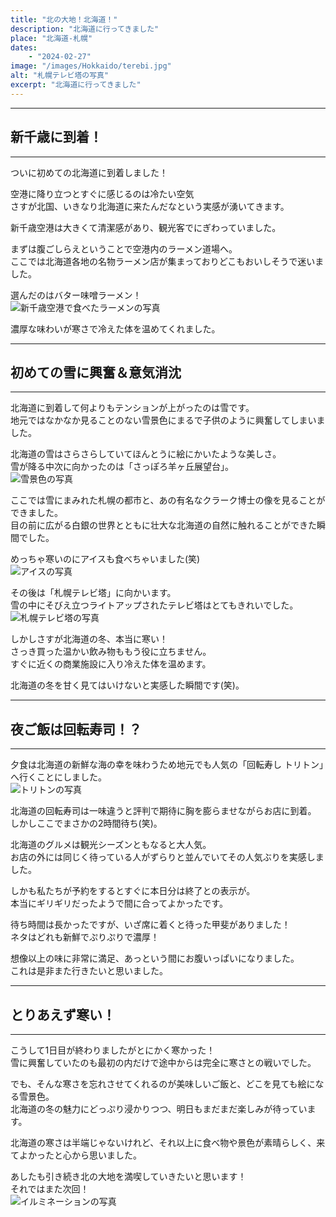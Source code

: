 ```yaml
---
title: "北の大地！北海道！"
description: "北海道に行ってきました"
place: "北海道-札幌"
dates:
    - "2024-02-27"
image: "/images/Hokkaido/terebi.jpg"
alt: "札幌テレビ塔の写真"
excerpt: "北海道に行ってきました"
---
```


---
## 新千歳に到着！
---

ついに初めての北海道に到着しました！

空港に降り立つとすぐに感じるのは冷たい空気  
さすが北国、いきなり北海道に来たんだなという実感が湧いてきます。

新千歳空港は大きくて清潔感があり、観光客でにぎわっていました。

まずは腹ごしらえということで空港内のラーメン道場へ。  
ここでは北海道各地の名物ラーメン店が集まっておりどこもおいしそうで迷いました。

選んだのはバター味噌ラーメン！  
![新千歳空港で食べたラーメンの写真](/images/Hokkaido/ramen.jpg)  

濃厚な味わいが寒さで冷えた体を温めてくれました。

---
## 初めての雪に興奮＆意気消沈
---

北海道に到着して何よりもテンションが上がったのは雪です。  
地元ではなかなか見ることのない雪景色にまるで子供のように興奮してしまいました。

北海道の雪はさらさらしていてほんとうに絵にかいたような美しさ。  
雪が降る中次に向かったのは「さっぽろ羊ヶ丘展望台」。  
![雪景色の写真](/images/Hokkaido/tenn.jpg)  

ここでは雪にまみれた札幌の都市と、あの有名なクラーク博士の像を見ることができました。  
目の前に広がる白銀の世界とともに壮大な北海道の自然に触れることができた瞬間でした。

めっちゃ寒いのにアイスも食べちゃいました(笑)  
![アイスの写真](/images/Hokkaido/aisu.jpg)  

その後は「札幌テレビ塔」に向かいます。  
雪の中にそびえ立つライトアップされたテレビ塔はとてもきれいでした。  
![札幌テレビ塔の写真](/images/Hokkaido/terebi.jpg)  

しかしさすが北海道の冬、本当に寒い！  
さっき買った温かい飲み物ももう役に立ちません。  
すぐに近くの商業施設に入り冷えた体を温めます。  

北海道の冬を甘く見てはいけないと実感した瞬間です(笑)。

---
## 夜ご飯は回転寿司！？
---

夕食は北海道の新鮮な海の幸を味わうため地元でも人気の「回転寿し トリトン」へ行くことにしました。  
![トリトンの写真](/images/Hokkaido/toriton.jpg)  

北海道の回転寿司は一味違うと評判で期待に胸を膨らませながらお店に到着。  
しかしここでまさかの2時間待ち(笑)。  

北海道のグルメは観光シーズンともなると大人気。  
お店の外には同じく待っている人がずらりと並んでいてその人気ぶりを実感しました。  

しかも私たちが予約をするとすぐに本日分は終了との表示が。  
本当にギリギリだったようで間に合ってよかったです。  

待ち時間は長かったですが、いざ席に着くと待った甲斐がありました！  
ネタはどれも新鮮でぷりぷりで濃厚！  

想像以上の味に非常に満足、あっという間にお腹いっぱいになりました。  
これは是非また行きたいと思いました。

---
## とりあえず寒い！
---

こうして1日目が終わりましたがとにかく寒かった！  
雪に興奮していたのも最初の内だけで途中からは完全に寒さとの戦いでした。

でも、そんな寒さを忘れさせてくれるのが美味しいご飯と、どこを見ても絵になる雪景色。  
北海道の冬の魅力にどっぷり浸かりつつ、明日もまだまだ楽しみが待っています。  

北海道の寒さは半端じゃないけれど、それ以上に食べ物や景色が素晴らしく、来てよかったと心から思いました。  

あしたも引き続き北の大地を満喫していきたいと思います！  
それではまた次回！  
![イルミネーションの写真](/images/Hokkaido/irumi.jpg)  
